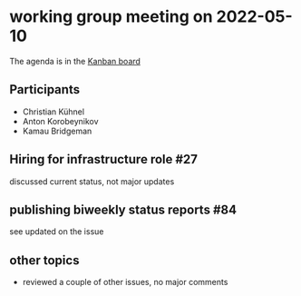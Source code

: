 # working group meeting on 2022-05-10

The agenda is in the [Kanban board](https://github.com/llvm/llvm-iwg/projects/1)

## Participants

* Christian Kühnel
* Anton Korobeynikov
* Kamau Bridgeman
 
## Hiring for infrastructure role #27

discussed current status, not major updates

## publishing biweekly status reports #84

see updated on the issue

## other topics

* reviewed a couple of other issues, no major comments
